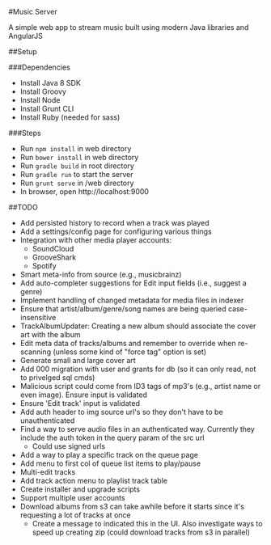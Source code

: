 #Music Server

A simple web app to stream music built using modern Java libraries and AngularJS

##Setup

###Dependencies

* Install Java 8 SDK
* Install Groovy
* Install Node
* Install Grunt CLI
* Install Ruby (needed for sass)

###Steps

* Run `npm install` in web directory
* Run `bower install` in web directory
* Run `gradle build` in root directory
* Run `gradle run` to start the server
* Run `grunt serve` in /web directory
* In browser, open http://localhost:9000

##TODO

* Add persisted history to record when a track was played
* Add a settings/config page for configuring various things
* Integration with other media player accounts:
  * SoundCloud
  * GrooveShark
  * Spotify
* Smart meta-info from source (e.g., musicbrainz)
* Add auto-completer suggestions for Edit input fields (i.e., suggest a genre)
* Implement handling of changed metadata for media files in indexer
* Ensure that artist/album/genre/song names are being queried case-insensitive
* TrackAlbumUpdater: Creating a new album should associate the cover art with the album
* Edit meta data of tracks/albums and remember to override when re-scanning (unless some kind of "force tag" option is set)
* Generate small and large cover art
* Add 000 migration with user and grants for db (so it can only read, not to privelged sql cmds)
* Malicious script could come from ID3 tags of mp3's (e.g., artist name or even image).  Ensure input is validated
* Ensure 'Edit track' input is validated
* Add auth header to img source url's so they don't have to be unauthenticated
* Find a way to serve audio files in an authenticated way.  Currently they include the auth token in the query param of the src url
  * Could use signed urls
* Add a way to play a specific track on the queue page
* Add menu to first col of queue list items to play/pause
* Multi-edit tracks
* Add track action menu to playlist track table
* Create installer and upgrade scripts
* Support multiple user accounts
* Download albums from s3 can take awhile before it starts since it's requesting a lot of tracks at once
  - Create a message to indicated this in the UI. Also investigate ways to speed up creating zip (could download tracks from s3 in parallel)
